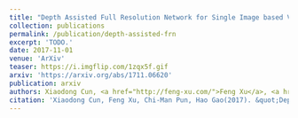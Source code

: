 ```yaml
---
title: "Depth Assisted Full Resolution Network for Single Image based View Synthesis"
collection: publications
permalink: /publication/depth-assisted-frn
excerpt: 'TODO.'
date: 2017-11-01
venue: 'ArXiv'
teaser: https://i.imgflip.com/1zqx5f.gif
arxiv: 'https://arxiv.org/abs/1711.06620'
publication: arxiv
authors: Xiaodong Cun, <a href="http://feng-xu.com/">Feng Xu</a>, <a href="http://www.cis.umac.mo/~cmpun/">Chi-Man Pun</a>, Hao Gao
citation: 'Xiaodong Cun, Feng Xu, Chi-Man Pun, Hao Gao(2017). &quot;Depth Assisted Full Resolution Network for Single Image based View Synthesis&quot; <i>, ArXiv</i>.'
---
```


<!-- This paper is about the number 3. The number 4 is left for future work. -->

<!-- [Download paper here](http://academicpages.github.io/files/paper3.pdf) -->
